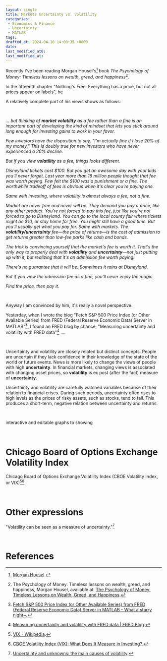 ```yaml
---
layout: single
title: Markets Uncertainty vs. Volatility
categories:
 - Economics & Finance
 - Uncertainty
 - MATLAB
tags:
drafted_at: 2024-04-18 14:00:35 +0800
date:
last_modified_at0:
last_modified_at:
---
```


Recently I've been reading Morgan Housel's[^1] book *The Psychology of Money: Timeless lessons on wealth, greed, and happiness*[^2].

In the fifteenth chapter "Nothing's Free: Everything has a price, but not all prices appear on labels", he 



A relatively complete part of his views shows as follows:

<br>

*... but thinking of **market volatility** as a fee rather than a fine is an important part of developing the kind of mindset that lets you stick around long enough for investing gains to work in your favor.*

*Few investors have the disposition to say, "I'm actually fine if I lose 20% of my money." This is doubly true for new investors who have never experienced a 20% decline.*

*But if you view **volatility** as a fee, things looks different.*

*Disneyland tickets cost \$100. But you get an awesome day with your kids you'll never forget. Last year more than 18 million people thought that fee was worth paying. Few felt the \$100 was a punishment or a fine. The worthwhile tradeoff of fees is obvious when it's clear you're paying one.*

*Same with investing, where volatility is almost always a fee, not a fine.*

*Market are never free and never will be. They demand you pay a price, like any other product. You're not forced to pay this fee, just like you're not forced to go to Disneyland. You can go to the local county fair where tickets might be \$10, or stay home for free. You might still have a good time. But you'll usually get what you pay for. Same with markets. The **volatility/uncertainty** fee—the price of returns—is the cost of admission to get returns greater than low-fee parks like cash and bonds.*

*The trick is convincing yourself that the market's fee is worth it. That's the only way to properly deal with **volatility** and **uncertainty**—not just putting up with it, but realizing that it's an admission fee worth paying.*

*There's no guarantee that it will be. Sometimes it rains at Disneyland.*

*But if you view the admission fee as a fine, you'll never enjoy the magic.*

*Find the price, then pay it.*

<br>

Anyway I am convinced by him, it's really a novel perspective. 







Yesterday, when I wrote the blog "Fetch S&P 500 Price Index (or Other Available Series) from FRED (Federal Reserve Economic Data) Server in MATLAB"[^3], I found an FRED blog by chance, "Measuring uncertainty and volatility with FRED data"[^4] ....

<br>

Uncertainty and volatility are closely related but distinct concepts. People are uncertain if they lack confidence in their knowledge of the state of the world or future events. News is more likely to change the views of people with high **uncertainty**. In financial markets, changing views is associated with changing asset prices, so **volatility** is ex post (after the fact) measure of **uncertainty**. 

Uncertainty and volatility are carefully watched variables because of their relation to financial crises. During such periods, uncertainty often rises to high levels as the prices of risky assets, such as stocks, tend to fall. This produces a short-term, negative relation between uncertainty and returns.

<br>

interactive and editable graphs to showing

<br>

# Chicago Board of Options Exchange Volatility Index

Chicago Board of Options Exchange Volatility Index (CBOE Volatility Index, or VIX)[^6][^7]





<br>

# Other expressions

"Volatility can be seen as a measure of uncertainty."[^5]





<br>

# References

[^1]: [Morgan Housel](https://www.morganhousel.com/).
[^2]: The Psychology of Money: Timeless lessons on wealth, greed, and happiness, Morgan Housel, available at: [The Psychology of Money: Timeless Lessons on Wealth, Greed, and Happiness](https://pdflake.com/wp-content/uploads/2021/08/The-Psychology-of-Money-PDF-Book-By-Morgan-Housel.pdf).
[^3]: [Fetch S&P 500 Price Index (or Other Available Series) from FRED (Federal Reserve Economic Data) Server in MATLAB - What a starry night~](https://helloworld-1017.github.io/2024-04-17/13-58-11.html).
[^4]: [Measuring uncertainty and volatility with FRED data \| FRED Blog](https://fredblog.stlouisfed.org/2021/06/measuring-uncertainty-and-volatility-with-fred-data/?utm_source=series_page&utm_medium=related_content&utm_term=related_resources&utm_campaign=fredblog).
[^5]: [Uncertainty and unknowns: the main causes of volatility](https://www.sunlifeglobalinvestments.com/en/insights/investor-education/understanding-market-volatility/uncertainty-and-unknowns-the-main-causes-of-volatility/).
[^6]: [VIX - Wikipedia](https://en.wikipedia.org/wiki/VIX).
[^7]: [CBOE Volatility Index (VIX): What Does It Measure in Investing?](https://www.investopedia.com/terms/v/vix.asp).




